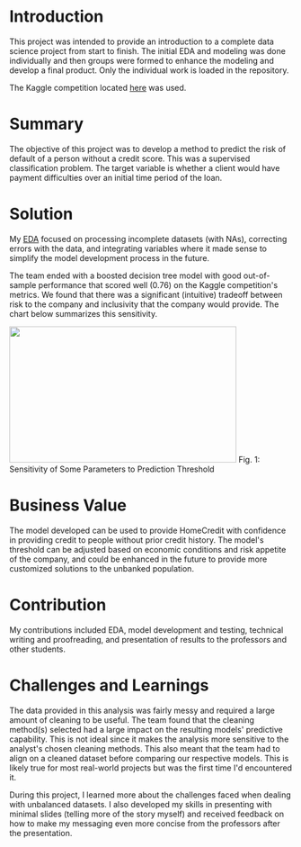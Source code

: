 # Introduction
This project was intended to provide an introduction to a complete data science project from start to finish. The initial EDA and modeling was done individually and then groups were formed to enhance the modeling and develop a final product. Only the individual work is loaded in the repository.

The Kaggle competition located [here](https://kaggle.com/competitions/home-credit-default-risk) was used.

# Summary
The objective of this project was to develop a method to predict the risk of default of a person without a credit score. This was a supervised classification problem. The target variable is whether a client would have payment difficulties over an initial time period of the loan. 

# Solution
My [EDA](https://github.com/AidenCoutin/AidenCoutin.github.io/blob/main/IS_6812/Capstone_EDA_AC.Rmd) focused on processing incomplete datasets (with NAs), correcting errors with the data, and integrating variables where it made sense to simplify the model development process in the future. 

The team ended with a boosted decision tree model with good out-of-sample performance that scored well (0.76) on the Kaggle competition's metrics. We found that there was a significant (intuitive) tradeoff between risk to the company and inclusivity that the company would provide. The chart below summarizes this sensitivity.

<img src="sensitivity.jpg?raw=true" width="404" height="242"/>
Fig. 1: Sensitivity of Some Parameters to Prediction Threshold

# Business Value
The model developed can be used to provide HomeCredit with confidence in providing credit to people without prior credit history. The model's threshold can be adjusted based on economic conditions and risk appetite of the company, and could be enhanced in the future to provide more customized solutions to the unbanked population.

# Contribution
My contributions included EDA, model development and testing, technical writing and proofreading, and presentation of results to the professors and other students.

# Challenges and Learnings
The data provided in this analysis was fairly messy and required a large amount of cleaning to be useful. The team found that the cleaning method(s) selected had a large impact on the resulting models' predictive capability. This is not ideal since it makes the analysis more sensitive to the analyst's chosen cleaning methods. This also meant that the team had to align on a cleaned dataset before comparing our respective models. This is likely true for most real-world projects but was the first time I'd encountered it.

During this project, I learned more about the challenges faced when dealing with unbalanced datasets. I also developed my skills in presenting with minimal slides (telling more of the story myself) and received feedback on how to make my messaging even more concise from the professors after the presentation.